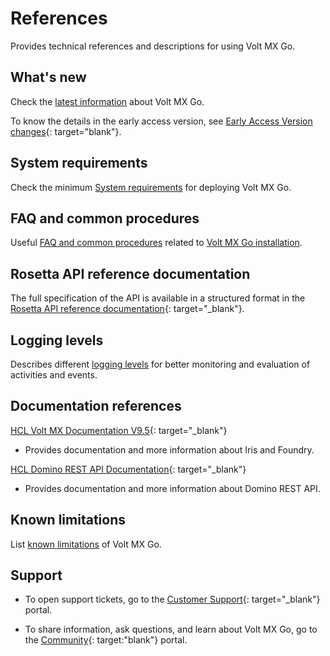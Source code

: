 # References

Provides technical references and descriptions for using Volt MX Go.

## What's new

Check the [latest information](whatisnew.md) about Volt MX Go.

To know the details in the early access version, see [Early Access Version changes](earlyaccesschanges.md){: target="blank"}.

## System requirements

Check the minimum [System requirements](../tutorials/sysreq.md) for deploying Volt MX Go.

## FAQ and common procedures

Useful [FAQ and common procedures](kubecheatsheet.md) related to [Volt MX Go installation](../tutorials/installation.md).

## Rosetta API reference documentation

The full specification of the API is available in a structured format in the [Rosetta API reference documentation](../javadoc/index.html){: target="_blank"}.

## Logging levels

Describes different [logging levels](reflogginglevels.md) for better monitoring and evaluation of activities and events.

## Documentation references

[HCL Volt MX Documentation V9.5](https://opensource.hcltechsw.com/volt-mx-docs/95/docs/documentation/index.html){: target="_blank"}

- Provides documentation and more information about Iris and Foundry.

[HCL Domino REST API Documentation](https://opensource.hcltechsw.com/Domino-rest-api/index.html){: target="_blank"}

- Provides documentation and more information about Domino REST API. 

## Known limitations

List [known limitations](knownlimitation.md) of Volt MX Go.

## Support 

- To open support tickets, go to the [Customer Support](https://support.hcltechsw.com/csm){: target="_blank"} portal.  

- To share information, ask questions, and learn about Volt MX Go, go to the [Community](){: target:"blank"} portal.

<!--## Widgets

- [SummernoteEditor widget](summernotewidget.md)-->